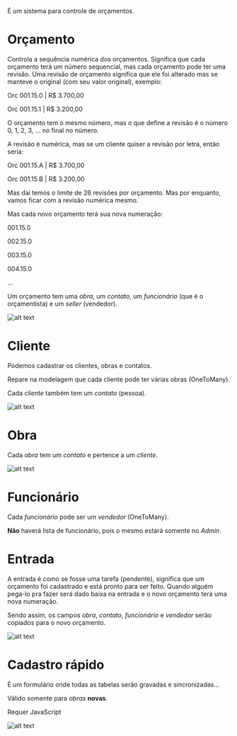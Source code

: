 É um sistema para controle de orçamentos.

# Orçamento

Controla a sequência numérica dos orçamentos. Significa que cada orçamento terá um número sequencial, mas cada orçamento pode ter uma revisão. Uma revisão de orçamento significa que ele foi alterado mas se manteve o original (com seu valor original), exemplo:

Orc 001.15.0 | R$ 3.700,00

Orc 001.15.1 | R$ 3.200,00

O orçamento tem o mesmo número, mas o que define a revisão é o número 0, 1, 2, 3, ... no final no número.

A revisão é numérica, mas se um cliente quiser a revisão por letra, então seria:

Orc 001.15.A | R$ 3.700,00

Orc 001.15.B | R$ 3.200,00

Mas dai temos o limite de 26 revisões por orçamento. Mas por enquanto, vamos ficar com a revisão numérica mesmo.

Mas cada novo orçamento terá sua nova numeração:

001.15.0

002.15.0

003.15.0

004.15.0

...

Um orçamento tem uma *obra*, um *contato*, um *funcionário* (que é o orçamentista) e um *seller* (vendedor).

![alt text](img/04orcamentos_lista.png)

# Cliente

Podemos cadastrar os clientes, obras e contatos.

Repare na modelagem que cada cliente pode ter várias obras (OneToMany).

Cada *cliente* também tem um *contato* (pessoa).

![alt text](img/06clientes_lista.png)

# Obra

Cada *obra* tem um *contato* e pertence a um *cliente*.

![alt text](img/08obras_lista.png)

# Funcionário

Cada *funcionário* pode ser um *vendedor* (OneToMany).

**Não** haverá lista de funcionário, pois o mesmo estará somente no *Admin*.

# Entrada

A entrada é como se fosse uma tarefa (pendente), significa que um orçamento foi cadastrado e está pronto para ser feito. Quando alguém pega-lo pra fazer será dado baixa na entrada e o novo orçamento terá uma nova numeração.

Sendo assim, os campos *obra*, *contato*, *funcionário* e *vendedor* serão copiados para o novo orçamento.

![alt text](img/02entrada.png)

# Cadastro rápido

É um formulário onde todas as tabelas serão gravadas e sincronizadas...

Válido somente para *obras* **novas**.

Requer JavaScript

![alt text](img/03cadastro_rapido.png)
